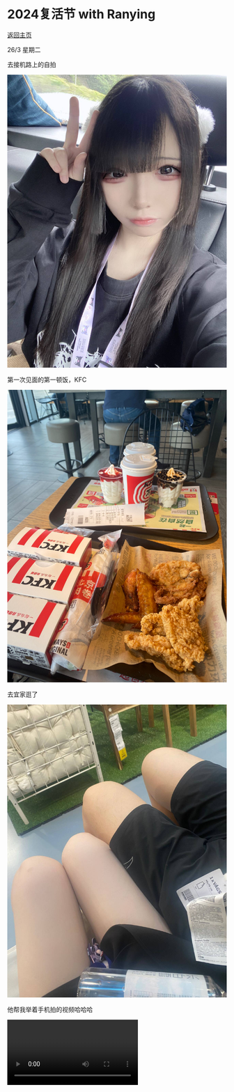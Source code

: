 <style>@import url(/assets/main.css)</style>

# 2024复活节 with Ranying

[返回主页](README.md)

26/3 星期二

去接机路上的自拍

![alt text](/assets/b9423967fc8c5c790596f83916b3c39d_720.png)

第一次见面的第一顿饭，KFC

![alt text](/assets/341e8495f3803e9d7d3f18f114e4d757.png)

去宜家逛了

![alt text](/assets/2c5cb5b15627f49fe3df3e6c3d9d1fef_720.png)

他帮我举着手机拍的视频哈哈哈

![e0e2ea3463554524481a4fece03420ce](/assets/e0e2ea3463554524481a4fece03420ce_45deprd22.mp4)



